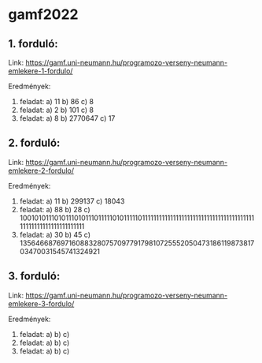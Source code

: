 # gamf2022
## 1. forduló:
Link: https://gamf.uni-neumann.hu/programozo-verseny-neumann-emlekere-1-fordulo/

Eredmények:
1. feladat:
  a) 11
  b) 86
  c) 8
2. feladat:
  a) 2
  b) 101
  c) 8
3. feladat:
  a) 8
  b) 2770647
  c) 17

## 2. forduló:
Link: https://gamf.uni-neumann.hu/programozo-verseny-neumann-emlekere-2-fordulo/

Eredmények:
1. feladat:
  a) 11
  b) 299137
  c) 18043
2. feladat:
  a) 88
  b) 28
  c) 1001010111010111010111011111010111110111111111111111111111111111111111111111111111111111111111111111
3. feladat:
  a) 30
  b) 45
  c) 1356466876971608832807570977917981072555205047318611987381703470031545741324921

## 3. forduló:
Link: https://gamf.uni-neumann.hu/programozo-verseny-neumann-emlekere-3-fordulo/

Eredmények:
1. feladat:
  a)
  b)
  c)
2. feladat:
  a)
  b)
  c)
3. feladat:
  a)
  b)
  c)